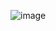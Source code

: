 ![image](https://github.com/Tech-neophyte/UI-UX-Case-Studies/assets/122295513/436583f6-7a56-4af2-b778-f549a36c5534)
